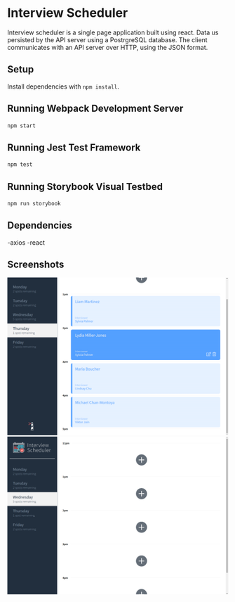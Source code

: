 # Interview Scheduler

Interview scheduler is a single page application built using react.
Data us persisted by the API server using a PostrgreSQL database.
The client communicates with an API server over HTTP, using the JSON format.

## Setup

Install dependencies with `npm install`.

## Running Webpack Development Server

```sh
npm start
```

## Running Jest Test Framework

```sh
npm test
```

## Running Storybook Visual Testbed

```sh
npm run storybook
```

## Dependencies

-axios
-react

## Screenshots

!["Mostly full day of appointments"](https://github.com/Fireproof-Twig/scheduler/blob/master/docs/filledAppointments.png)
!["Empty day of appointments"](https://github.com/Fireproof-Twig/scheduler/blob/master/docs/emptyAppointments.png)
